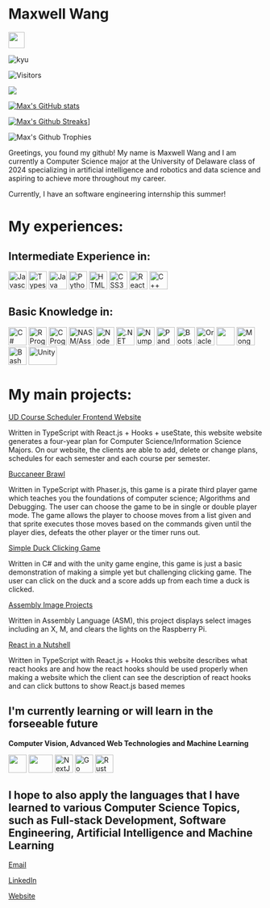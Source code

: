 # Maxwell Wang
<a href="https://www.github.com/mwang840" target="_blank" rel="noreferrer"><img src="https://raw.githubusercontent.com/danielcranney/readme-generator/main/public/icons/socials/github.svg" width="32" height="32" /></a>


![kyu](https://www.codewars.com/users/draco_635/badges/micro)

![Visitors](https://api.visitorbadge.io/api/visitors?path=https%3A%2F%2Fgithub.com%2Fmwang840%2Fmwang840&label=Viewers&countColor=%23263759)

<a href="https://www.github.com/mwang" target="_blank" rel="noreferrer"><img
src="https://img.shields.io/github/followers/mwang840?color=blue&label=Github%20Followers&logoColor=blue&style=social" /></a>

[![Max's GitHub stats](https://github-readme-stats.vercel.app/api?username=mwang840)](https://github.com/anuraghazra/github-readme-stats)

[![Max's Github Streaks](https://github-readme-streak-stats.herokuapp.com?user=mwang840&theme=gruvbox&hide_border=true&border_radius=5)](https://git.io/streak-stats)]
 
![Max's Github Trophies](https://github-profile-trophy.vercel.app/?username=mwang840)
 
 
Greetings, you found my github! My name is Maxwell Wang and I am currently a Computer Science major at the University of Delaware class of 2024 specializing in artificial intelligence and robotics and data science and aspiring to achieve more throughout my career.
<p>Currently, I have an software engineering internship this summer!</p> 
<h1>My experiences:</h1>

<h2>Intermediate Experience in: </h2>
<p align="left">
<a href="https://developer.mozilla.org/en-US/docs/Web/JavaScript" target="_blank" rel="noreferrer"><img src="https://raw.githubusercontent.com/danielcranney/readme-generator/main/public/icons/skills/javascript-colored.svg" width="36" height="36" alt="Javascript" /></a>
 <a href="https://www.typescriptlang.org/" target="_blank" rel="noreferrer"><img src="https://raw.githubusercontent.com/danielcranney/readme-generator/main/public/icons/skills/typescript-colored.svg" width="36" height="36" alt="Typescript" /></a>
 <a href="https://www.oracle.com/java/" target="_blank" rel="noreferrer"><img src="https://raw.githubusercontent.com/danielcranney/readme-generator/main/public/icons/skills/java-colored.svg" width="36" height="36" alt="Java" /></a>
 <a href="https://www.python.org/" target="_blank" rel="noreferrer"><img src="https://raw.githubusercontent.com/danielcranney/readme-generator/main/public/icons/skills/python-colored.svg" width="36" height="36" alt="Python" /></a>
 <a href="https://developer.mozilla.org/en-US/docs/Glossary/HTML5" target="_blank" rel="noreferrer"><img src="https://raw.githubusercontent.com/danielcranney/readme-generator/main/public/icons/skills/html5-colored.svg" width="36" height="36" alt="HTML5" /></a>
 <a href="https://www.w3.org/TR/CSS/#css" target="_blank" rel="noreferrer"><img src="https://raw.githubusercontent.com/danielcranney/readme-generator/main/public/icons/skills/css3-colored.svg" width="36" height="36" alt="CSS3" /></a>
 <a href="https://reactjs.org/" target="_blank" rel="noreferrer"><img src="https://raw.githubusercontent.com/danielcranney/readme-generator/main/public/icons/skills/react-colored.svg" width="36" height="36" alt="React" /></a>
 <a href="https://cplusplus.com/" target="_blank" rel="noreferrer"><img src="https://upload.wikimedia.org/wikipedia/commons/1/18/ISO_C%2B%2B_Logo.svg" width="36" height="36" alt="C++"/></a>
<h2>Basic Knowledge in:</h2>
 <p align="left">
 <a href="https://docs.microsoft.com/en-us/dotnet/csharp/" target="_blank" rel="noreferrer"><img src="https://raw.githubusercontent.com/danielcranney/readme-generator/main/public/icons/skills/csharp-colored.svg" width="36" height="36" alt="C#" /></a>
 <a href="https://www.r-project.org/" target="_blank" rel="noreferrer"><img src="https://www.vectorlogo.zone/logos/r-project/r-project-official.svg" width="36" height="36" alt="R Programming"/></a>
  <a href="https://www.cprogramming.com/" target="_blank" rel="noreferrer"><img src="https://upload.wikimedia.org/wikipedia/commons/1/18/C_Programming_Language.svg" width="36" height="36" alt="C Programming"/></a>
 <a href="https://www.nasm.us/" target="_blank" rel="noreferrer"><img src="https://upload.wikimedia.org/wikipedia/commons/4/48/Netwide_Assembler.svg" width="50" height="36" alt="NASM/Assembly Language/x86 Assembly"></a>
<a href="https://nodejs.org/en/" target="_blank" rel="noreferrer"><img src="https://raw.githubusercontent.com/danielcranney/readme-generator/main/public/icons/skills/nodejs-colored.svg" width="36" height="36" alt="NodeJS" /></a>
 <a href="https://dotnet.microsoft.com/en-us/apps/aspnet" target="_blank" rel="noreferrer"><img src="https://upload.wikimedia.org/wikipedia/commons/7/7d/Microsoft_.NET_logo.svg" width="36" height="36" alt=".NET framework"/></a>
 <a href="https://numpy.org/" target="_blank" rel="noreferrer"><img src="https://upload.wikimedia.org/wikipedia/commons/3/31/NumPy_logo_2020.svg" width="36" height="36" alt="Numpy"/></a> 
<a href="https://pandas.pydata.org/" target="blank" rel="noreferrer"><img src="https://upload.wikimedia.org/wikipedia/commons/e/ed/Pandas_logo.svg" width="36" height="36" alt="Pandas"/></a>  
<a href="https://getbootstrap.com/" target="_blank" rel="noreferrer"><img src="https://raw.githubusercontent.com/danielcranney/readme-generator/main/public/icons/skills/bootstrap-colored.svg" width="36" height="36" alt="Bootstrap" /></a>  
<a href="https://www.oracle.com/uk/index.html" target="_blank" rel="noreferrer"><img src="https://raw.githubusercontent.com/danielcranney/readme-generator/main/public/icons/skills/oracle-colored.svg" width="36" height="36" alt="Oracle" /></a>
<a href="https://phaser.io/" target="blank" rel="noreferrer"><img src="https://github.com/photonstorm/phaser/blob/v2.6.2/resources/Phaser%20Logo/PNG/Phaser%20Logo%20Web%20Quality.png"  width="36" height="36"/></a>
<a href="https://www.mongodb.com/" target="_blank" rel="noreferrer"><img src="https://raw.githubusercontent.com/danielcranney/readme-generator/main/public/icons/skills/mongodb-colored.svg" width="36" height="36" alt="MongoDB" /></a>
 <a href="https://www.gnu.org/software/bash/" target="_blank" rel="noreferrer"><img src="https://upload.wikimedia.org/wikipedia/commons/8/82/Gnu-bash-logo.svg" width="36" height="36" alt="Bash"/></a>
<a href="https://unity.com/" target="blank" rel="noreferrer"><img src="https://upload.wikimedia.org/wikipedia/commons/1/19/Unity_Technologies_logo.svg" width="56" height="36" alt="Unity"/></a>



<h1>My main projects:</h1>

[UD Course Scheduler Frontend Website](https://github.com/UD-CISC275-S22/cis-scheduler-team-007)

<p>Written in TypeScript with React.js + Hooks + useState, this website website generates a four-year plan for Computer Science/Information Science Majors. On our website, the clients are able to add, delete or change plans, schedules for each semester and each course per semester. </p>

[Buccaneer Brawl](https://github.com/Spring-2023-CISC374/group-project-buccaneer-brawl)
 <p>Written in TypeScript with Phaser.js, this game is a pirate third player game which teaches you the foundations of computer science; Algorithms and Debugging. The user can choose the game to be in single or double player mode. The game allows the player to choose moves from a list given and that sprite executes those moves based on the commands given until the player dies, defeats the other player or the timer runs out.</p>

[Simple Duck Clicking Game](https://github.com/mwang840/Duck_Clicking_Game)

<p>Written in C# and with the unity game engine, this game is just a basic demonstration of making a simple yet but challenging clicking game. The user can click on the duck and a score adds up from each time a duck is clicked.</p>


[Assembly Image Projects](https://github.com/mwang840/AssemblyProjects)

<p>Written in Assembly Language (ASM), this project displays select images including an X, M, and clears the lights on the Raspberry Pi.</p>

[React in a Nutshell](https://github.com/mwang840/React-In-A-nutshell)

<p>Written in TypeScript with React.js + Hooks this website describes what react hooks are and how the react hooks should be used properly when making a website which the client can see the description of react hooks and can click buttons to show React.js based memes</p>


<h2> I'm currently learning or will learn in the forseeable future</h2>
<p><b>Computer Vision, Advanced Web Technologies and Machine Learning</b></p>


<a href="https://expressjs.com/"><img src="https://upload.wikimedia.org/wikipedia/commons/6/64/Expressjs.png" width="36" height="36"/></a> 
<a href="https://matplotlib.org/" target="blank" rel="noreferrer"><img src="https://upload.wikimedia.org/wikipedia/commons/8/84/Matplotlib_icon.svg" width="48" height="36"/></a>
<a href="https://nextjs.org/docs" target="_blank" rel="noreferrer"><img src="https://raw.githubusercontent.com/danielcranney/readme-generator/main/public/icons/skills/nextjs-colored.svg" width="36" height="36" alt="NextJs" /></a>
<a href="https://go.dev/doc/" target="_blank" rel="noreferrer"><img src="https://raw.githubusercontent.com/danielcranney/readme-generator/main/public/icons/skills/go-colored.svg" width="36" height="36" alt="Go" /></a>
 <a href="https://www.rust-lang.org/" target="_blank" rel="noreferrer"><img src="https://upload.wikimedia.org/wikipedia/commons/d/d5/Rust_programming_language_black_logo.svg" width="36" height="36" alt="Rust Programming"></a>

 
<h2>I hope to also apply the languages that I have learned to various Computer Science Topics, such as Full-stack Development, Software Engineering, Artificial Intelligence and Machine Learning</h2>

[Email](mailto:maxwang@udel.edu)

[LinkedIn](linkedin.com/in/maxwell-wang-08ws/)

[Website](https://maxwangdev.vercel.app/)


